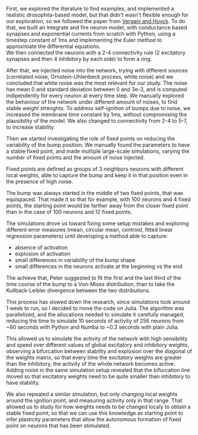 First, we explored the literature to find examples, and implemented a realistic drosophila-based model, but that didn't wasn't flexible enough for our exploration, so we followed the paper from [Vergani and Huyck](https://arxiv.org/abs/2003.13365).
To do that, we built an Integrate and fire neuron model, with conductance based synapses and exponential currents from scratch with Python, using a timestep constant of 1ms and implementing the Euler method to approximate the differential equations.   
We then connected the neurons with a 2-4 connectivity rule (2 excitatory synapses and then 4 inhibitory by each side) to form a ring.  
<!-- (I'm still working on a decent representation, that's what I've got so far) -->
<!-- ![connectiviy](connectivity.png) -->

After that, we injected noise into the network, trying with different sources (correlated noise, Ornstein-Uhlenbeck process, white noise) and we concluded that white noise was the most relevant for our study. The noise has mean 0 and standard deviation between 0 and 3e-3, and is computed indipendently for every neuron at every time step. We manually explored the behaviour of the network under different amount of noises, to find stable weight strenghts. To address self-ignition of bumps due to noise, we increased the membrane time constant by 1ms, without compromising the plausibility of the model. We also changed to connectivity from 2-4 to 5-7, to increase stability.

Then we started investigating the role of fixed points on reducing the variability of the bump position. We manually found the parameters to have a stable fixed point, and made multiple large-scale simulations, varying the number of fixed points and the amount of noise injected.

Fixed points are defined as groups of 3 neighbors neurons with different local weights, able to capture the bump and keep it in that position even in the presence of high noise.

The bump was always started in the middle of two fixed points, that was equispaced. That made it so that for example, with 100 neurons and 4 fixed points, the starting point would be farther away from the closer fixed point than in the case of 100 neurons and 12 fixed points.

The simulations drove us toward fixing some setup mistakes and exploring different error measures (mean, circular mean, centroid, fitted linear regression parameters) until developing a method able to capture:

- absence of activation
- explosion of activation
- small differences in variability of the bump shape
- small differences in the neurons activate at the beginning vs the end

The achieve that, Peter suggested to fit the first and the last third of the time course of the bump to a Von-Mises distribution, than to take the Kullback-Leibler divergence between the two distributions.

This process has slowed down the research, since simulations took around 1 week to run, so I decided to move the code on Julia.
The algorithm was parallelized, and the allocations needed to simulate it carefully managed, reducing the time to simulate 10 seconds of activity of 256 neurons from ~80 seconds with Python and Numba to ~0.3 seconds with plain Julia.

This allowed us to simulate the activity of the network with high sensibility and speed over different values of global excitatory and inhibitory weights, observing a bifurcation between stability and explosion over the diagonal of the weights matrix, so that every time the excitatory weights are greater than the inhibitory, the activity of the whole network becomes active.
Adding noise in the same simulation setup revealed that the bifurcation line moved so that excitatory weights need to be quite smaller than inhibitory to have stability.

We also repeated a similar simulation, but only changing local weights around the ignition point, and measuring activity only in that range. That allowed us to study for how weights needs to be changed localy to obtain a stable fixed point, so that we can use this knowledge as starting point to infer plasticity parameters that allow the autonomous formation of fixed point on neurons that has been stimulated.
